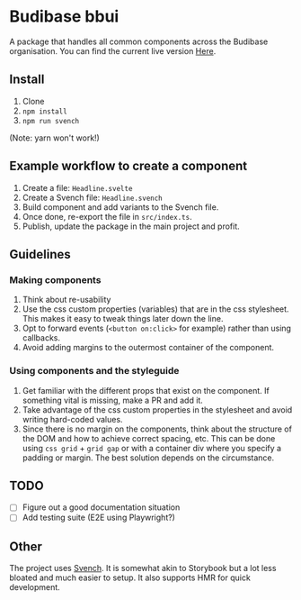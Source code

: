# Budibase bbui

A package that handles all common components across the Budibase organisation. You can find the current live version [Here](http://bbui.budibase.com).

## Install

1. Clone
2. `npm install`
3. `npm run svench`

(Note: yarn won't work!)

## Example workflow to create a component

1. Create a file: `Headline.svelte`
2. Create a Svench file: `Headline.svench`
3. Build component and add variants to the Svench file.
4. Once done, re-export the file in `src/index.ts`.
5. Publish, update the package in the main project and profit. 

## Guidelines
### Making components

1. Think about re-usability
2. Use the css custom properties (variables) that are in the css stylesheet. This makes it easy to tweak things later down the line.
3. Opt to forward events (`<button on:click>` for example) rather than using callbacks.
4. Avoid adding margins to the outermost container of the component.

### Using components and the styleguide

1. Get familiar with the different props that exist on the component. If something vital is missing, make a PR and add it.
2. Take advantage of the css custom properties in the stylesheet and avoid writing hard-coded values.
4. Since there is no margin on the components, think about the structure of the DOM and how to achieve correct spacing, etc. This can be done using `css grid` + `grid gap` or with a container div where you specify a padding or margin. The best solution depends on the circumstance.

## TODO

* [ ] Figure out a good documentation situation
* [ ] Add testing suite (E2E using Playwright?)

 ## Other
 
 The project uses [Svench](https://github.com/rixo/svench). It is somewhat akin to Storybook but a lot less bloated and much easier to setup. It also supports HMR for quick development.
